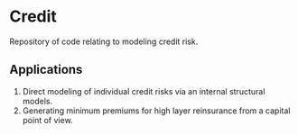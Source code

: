 # Credit

Repository of code relating to modeling credit risk.

## Applications

1. Direct modeling of individual credit risks via an internal structural models.
2. Generating minimum premiums for high layer reinsurance from a capital point of view.
